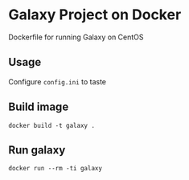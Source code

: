 # Galaxy Project on Docker
Dockerfile for running Galaxy on CentOS

## Usage
Configure `config.ini` to taste

## Build image
	docker build -t galaxy .

## Run galaxy
	docker run --rm -ti galaxy
